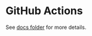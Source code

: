 # GitHub Actions

See [docs folder](https://github.com/cryptoboyio/actions/tree/master/docs) for more details.

